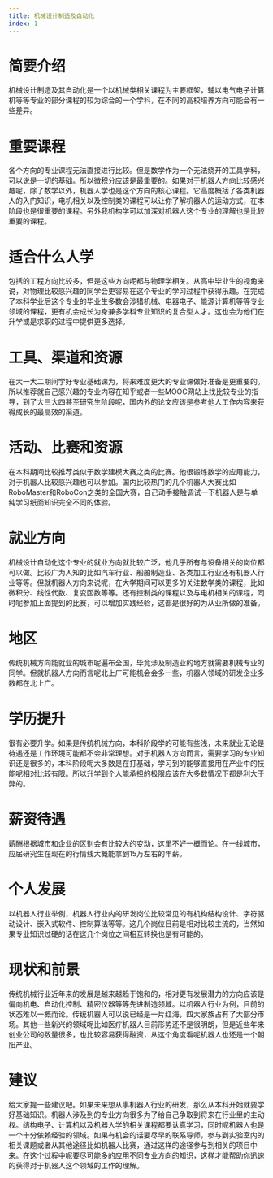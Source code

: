```yaml
---
title: 机械设计制造及自动化
index: 1
---
```


# 简要介绍

机械设计制造及其自动化是一个以机械类相关课程为主要框架，辅以电气电子计算机等等专业的部分课程的较为综合的一个学科，在不同的高校培养方向可能会有一些差异。

# 重要课程

各个方向的专业课程无法直接进行比较。但是数学作为一个无法绕开的工具学科，可以说是一切的基础。所以微积分应该是最重要的。如果对于机器人方向比较感兴趣呢，除了数学以外，机器人学也是这个方向的核心课程。它高度概括了各类机器人的入门知识，电机相关以及控制类的课程可以让你了解机器人的运动方式，在本阶段也是很重要的课程。另外我机构学可以加深对机器人这个专业的理解也是比较重要的课程。

# 适合什么人学

包括的工程方向比较多，但是这些方向呢都与物理学相关。从高中毕业生的视角来说，对物理比较感兴趣的同学会更容易在这个专业的学习过程中获得乐趣。在完成了本科学业后这个专业的毕业生多数会涉猎机械、电器电子、能源计算机等等专业领域的课程，更有机会成长为身兼多学科专业知识的复合型人才。这也会为他们在升学或是求职的过程中提供更多选择。

# 工具、渠道和资源

在大一大二期间学好专业基础课为，将来难度更大的专业课做好准备是更重要的。所以推荐就自己感兴趣的专业内容在知乎或者一些MOOC网站上找比较专业的指导，到了大三大四甚至研究生阶段呢，国内外的论文应该是参考他人工作内容来获得成长的最高效的渠道。

# 活动、比赛和资源

在本科期间比较推荐类似于数学建模大赛之类的比赛。他很锻炼数学的应用能力，对于机器人比较感兴趣也可以参加。国内比较热门的几个机器人大赛比如RoboMaster和RoboCon之类的全国大赛，自己动手接触调试一下机器人是与单纯学习纸面知识完全不同的体验。

# 就业方向

机械设计自动化这个专业的就业方向就比较广泛，他几乎所有与设备相关的岗位都可以做。比较广为人知的比如汽车行业、船舶制造业、各类加工行业还有机器人行业等等。但就机器人方向来说呢，在大学期间可以更多的关注数学类的课程，比如微积分、线性代数、复变函数等等。还有控制类的课程以及与电机相关的课程，同时呢参加上面提到的比赛，可以增加实践经验，这都是很好的为从业所做的准备。

# 地区

传统机械方向能就业的城市呢遍布全国，毕竟涉及制造业的地方就需要机械专业的同学。但就机器人方向而言呢北上广可能机会会多一些，机器人领域的研发企业多数都在北上广。

# 学历提升

很有必要升学。如果是传统机械方向，本科阶段学的可能有些浅，未来就业无论是待遇还是工作环境可能都不会非常理想。对于机器人方向而言，需要学习的专业知识还是很多的，本科阶段呢大多数是在打基础，学习到的能够直接用在产业中的技能呢相对比较有限。所以升学到个人能承担的极限应该在大多数情况下都是利大于弊的。

# 薪资待遇

薪酬根据城市和企业的区别会有比较大的变动，这里不好一概而论。在一线城市，应届研究生在现在的行情线大概能拿到15万左右的年薪。

# 个人发展

以机器人行业举例，机器人行业内的研发岗位比较常见的有机构结构设计、字符驱动设计、嵌入式软件、控制算法等等。这几个岗位目前是相对比较主流的，当然如果专业知识过硬的话在这几个岗位之间相互转换也是有可能的。

# 现状和前景

传统机械行业近年来的发展是越来越趋于饱和的，相对更有发展潜力的方向应该是偏向机电、自动化控制、精密仪器等等先进制造领域。以机器人行业为例，目前的状态难以一概而论。传统机器人可以说已经是一片红海，四大家族占有了大部分市场。其他一些新兴的领域呢比如医疗机器人目前形势还不是很明朗，但是近些年来创业公司的数量很多，也比较容易获得融资，从这个角度看呢机器人也还是一个朝阳产业。

# 建议

给大家提一些建议吧。如果未来想从事机器人行业的研发，那么从本科开始就要学好基础知识。机器人涉及到的专业方向很多为了给自己争取到将来在行业里的主动权。结构电子、计算机以及机器人学的相关课程都要认真学习，同时呢机器人也是一个十分依赖经验的领域。如果有机会的话要尽早的联系导师，参与到实验室内的相关课题或者从其他途径比如机器人比赛，通过这样的途径参与到相关的项目中来。在这个过程中呢要尽可能多的应用不同专业方向的知识，这样才能帮助你迅速的获得对于机器人这个领域的工作的理解。